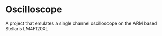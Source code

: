 Oscilloscope
============

A project that emulates a single channel oscilloscope on the ARM based Stellaris LM4F120XL
